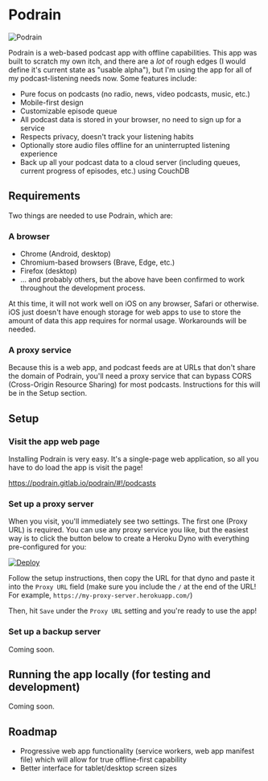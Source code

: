 # Podrain

![Podrain](media/podrain.gif "Logo Title Text 1")

Podrain is a web-based podcast app with offline capabilities. This app was built to scratch my own itch, and there are a *lot* of rough edges (I would define it's current state as "usable alpha"), but I'm using the app for all of my podcast-listening needs now. Some features include:

- Pure focus on podcasts (no radio, news, video podcasts, music, etc.)
- Mobile-first design
- Customizable episode queue
- All podcast data is stored in your browser, no need to sign up for a service
- Respects privacy, doesn't track your listening habits
- Optionally store audio files offline for an uninterrupted listening experience
- Back up all your podcast data to a cloud server (including queues, current progress of episodes, etc.) using CouchDB

## Requirements
Two things are needed to use Podrain, which are:

### A browser
- Chrome (Android, desktop)
- Chromium-based browsers (Brave, Edge, etc.)
- Firefox (desktop)
- ... and probably others, but the above have been confirmed to work throughout the development process.

At this time, it will not work well on iOS on any browser, Safari or otherwise. iOS just doesn't have enough storage for web apps to use to store the amount of data this app requires for normal usage. Workarounds will be needed.

### A proxy service
Because this is a web app, and podcast feeds are at URLs that don't share the domain of Podrain, you'll need a proxy service that can bypass CORS (Cross-Origin Resource Sharing) for most podcasts. Instructions for this will be in the Setup section.

## Setup
### Visit the app web page
Installing Podrain is very easy. It's a single-page web application, so all you have to do load the app is visit the page!

https://podrain.gitlab.io/podrain/#!/podcasts

### Set up a proxy server
When you visit, you'll immediately see two settings. The first one (Proxy URL) is required. You can use any proxy service you like, but the easiest way is to click the button below to create a Heroku Dyno with everything pre-configured for you:

[![Deploy](https://www.herokucdn.com/deploy/button.svg)](https://heroku.com/deploy?template=https://github.com/puzzleboss/cors-anywhere/tree/master)

Follow the setup instructions, then copy the URL for that dyno and paste it into the `Proxy URL` field (make sure you include the `/` at the end of the URL! For example, `https://my-proxy-server.herokuapp.com/`)

Then, hit `Save` under the `Proxy URL` setting and you're ready to use the app!

### Set up a backup server
Coming soon.

## Running the app locally (for testing and development)
Coming soon.

## Roadmap
- Progressive web app functionality (service workers, web app manifest file) which will allow for true offline-first capability
- Better interface for tablet/desktop screen sizes